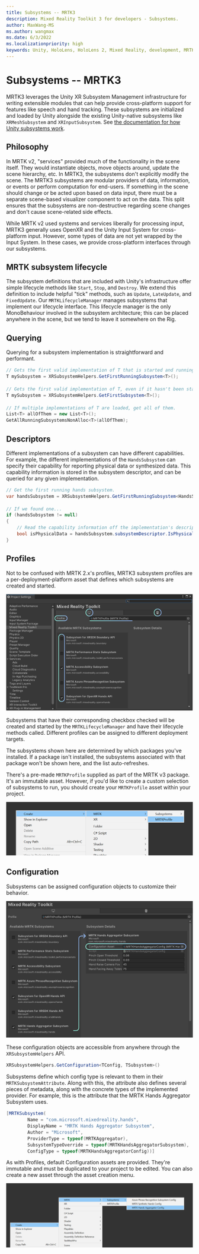 ```yaml
---
title: Subsystems -- MRTK3
description: Mixed Reality Toolkit 3 for developers - Subsystems.
author: MaxWang-MS
ms.author: wangmax
ms.date: 6/3/2022
ms.localizationpriority: high
keywords: Unity, HoloLens, HoloLens 2, Mixed Reality, development, MRTK3
---
```


# Subsystems -- MRTK3

MRTK3 leverages the Unity XR Subsystem Management infrastructure for writing extensible modules that can help provide cross-platform support for features like speech and hand tracking. These subsystems are initialized and loaded by Unity alongside the existing Unity-native subsystems like `XRMeshSubsystem` and `XRInputSubsystem`. See [the documentation for how Unity subsystems work](https://docs.unity3d.com/ScriptReference/UnityEngine.SubsystemsModule.html).

## Philosophy

In MRTK v2, "services" provided much of the functionality in the scene itself. They would instantiate objects, move objects around, update the scene hierarchy, etc. In MRTK3, the subsystems don't explicitly modify the scene. The MRTK3 subsystems are modular providers of data, information, or events or perform computation for end-users. If something in the scene should change or be acted upon based on data input, there must be a separate scene-based visualizer component to act on the data. This split ensures that the subsystems are non-destructive regarding scene changes and don't cause scene-related side effects.

While MRTK v2 used systems and services liberally for processing input, MRTK3 generally uses OpenXR and the Unity Input System for cross-platform input. However, some types of data are not yet wrapped by the Input System. In these cases, we provide cross-platform interfaces through our subsystems.

## MRTK subsystem lifecycle

The subsystem definitions that are included with Unity's infrastructure offer simple lifecycle methods like `Start`, `Stop`, and `Destroy`. We extend this definition to include helpful "tick" methods, such as  `Update`, `LateUpdate`, and `FixedUpdate`. Our `MRTKLifecycleManager` manages subsystems that implement our lifecycle interface. This lifecycle manager is the only MonoBehaviour involved in the subsystem architecture; this can be placed anywhere in the scene, but we tend to leave it somewhere on the Rig.

## Querying

Querying for a subsystem implementation is straightforward and performant.

```c#
// Gets the first valid implementation of T that is started and running.
T mySubsystem = XRSubsystemHelpers.GetFirstRunningSubsystem<T>();

// Gets the first valid implementation of T, even if it hasn't been started.
T mySubsystem = XRSubsystemHelpers.GetFirstSubsystem<T>();

// If multiple implementations of T are loaded, get all of them.
List<T> allOfThem = new List<T>();
GetAllRunningSubsystemsNonAlloc<T>(allOfThem);
```

## Descriptors

Different implementations of a subsystem can have different capabilities. For example, the different implementations of the `HandsSubsystem` can specify their capability for reporting physical data or synthesized data. This capability information is stored in the subsystem descriptor, and can be queried for any given implementation.

```c#
// Get the first running hands subsystem.
var handsSubsystem = XRSubsystemHelpers.GetFirstRunningSubsystem<HandsSubsystem>();

// If we found one...
if (handsSubsystem != null)
{
    // Read the capability information off the implementation's descriptor.
    bool isPhysicalData = handsSubsystem.subsystemDescriptor.IsPhysicalData;
}
```

## Profiles

Not to be confused with MRTK 2.x's profiles, MRTK3 subsystem profiles are a per-deployment-platform asset that defines which subsystems are created and started.

![Subsystem profiles, as shown in the MRTK project settings view.](images/profiles.png)

Subsystems that have their corresponding checkbox checked will be created and started by the `MRTKLifecycleManager` and have their lifecycle methods called. Different profiles can be assigned to different deployment targets.

The subsystems shown here are determined by which packages you've installed. If a package isn't installed, the subsystems associated with that package won't be shown here, and the list auto-refreshes.

There's a pre-made `MRTKProfile` supplied as part of the MRTK v3 package. It's an immutable asset. However, if you'd like to create a custom selection of subsystems to run, you should create your `MRTKProfile` asset within your project.

![Create your own MRTK subsystems](images/create-mrtk-asset.png)

## Configuration

Subsystems can be assigned configuration objects to customize their behavior.

![Configuring a subsystem](images/configuration.png)

These configuration objects are accessible from anywhere through the `XRSubsystemHelpers` API.

```c#
XRSubsystemHelpers.GetConfiguration<TConfig, TSubsystem>()
```

Subsystems define which config type is relevant to them in their `MRTKSubsystemAttribute`. Along with this, the attribute also defines several pieces of metadata, along with the concrete types of the implemented provider. For example, this is the attribute that the MRTK Hands Aggregator Subsystem uses.

```c#
[MRTKSubsystem(
        Name = "com.microsoft.mixedreality.hands",
        DisplayName = "MRTK Hands Aggregator Subsystem",
        Author = "Microsoft",
        ProviderType = typeof(MRTKAggregator),
        SubsystemTypeOverride = typeof(MRTKHandsAggregatorSubsystem),
        ConfigType = typeof(MRTKHandsAggregatorConfig))]
```

As with Profiles, default Configuration assets are provided. They're immutable and must be duplicated to your project to be edited. You can also create a new asset through the asset creation menu.

![New asset creation menu](images/create-new-asset.png)
